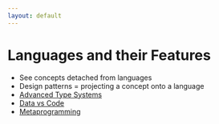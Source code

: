```yaml
---
layout: default
---
```

# Languages and their Features

* See concepts detached from languages
* Design patterns = projecting a concept onto a language
* [Advanced Type Systems](type-systems.md)
* [Data vs Code](data-vs-code.md)
* [Metaprogramming](metaprogramming.md)